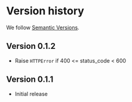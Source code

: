 # Version history

We follow [Semantic Versions](https://semver.org/).

## Version 0.1.2

- Raise `HTTPError` if 400 <= status_code < 600

## Version 0.1.1

- Initial release
